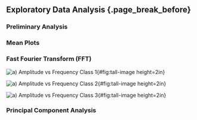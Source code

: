 ## Exploratory Data Analysis {.page_break_before}

### Preliminary Analysis



### Mean Plots




### Fast Fourier Transform (FFT)


![
*a) Amplitude vs Frequency Class 1*
](https://user-images.githubusercontent.com/112973477/198796951-76d47c3a-a1fd-4806-930c-1861941641d2.png "Tall image"){#fig:tall-image height=2in}

![
*a) Amplitude vs Frequency Class 2*
](https://user-images.githubusercontent.com/112973477/198805626-7db1d0f0-c922-4421-bd7a-98ac69ab4543.png "Tall image"){#fig:tall-image height=2in}


![
*a) Amplitude vs Frequency Class 3*
](https://user-images.githubusercontent.com/112973477/198806202-022ebb9c-4fc1-48c4-ba29-be7df7647d4f.png "Tall image"){#fig:tall-image height=2in}


### Principal Component Analysis




